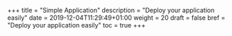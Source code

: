 +++
title = "Simple Application"
description = "Deploy your application easily"
date = 2019-12-04T11:29:49+01:00
weight = 20
draft = false
bref = "Deploy your application easily"
toc = true
+++
